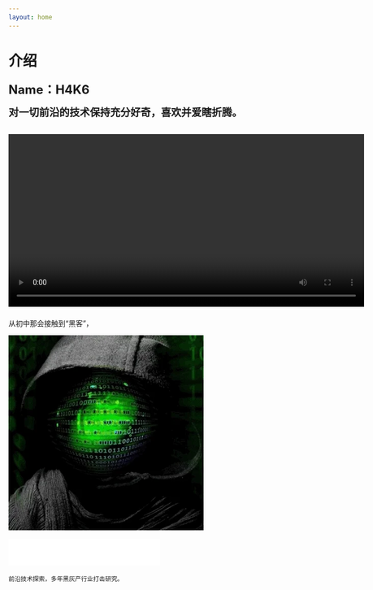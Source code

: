 ```yaml
---
layout: home
---
```


 # **介绍**

**<font size=5>Name：H4K6</font>**

**<pre><font size=5>对一切前沿的技术保持充分好奇，喜欢并爱瞎折腾。</font></pre>**

<video src="/public/video/H4K6ATT.mp4" width="700px" height="340px" controls="controls"></video>
---
从初中那会接触到“黑客”，

![smiley](/public/picture/giphy.webp)
<iframe frameborder="no" border="0" marginwidth="0" marginheight="0" width=298 height=52 src="//music.163.com/outchain/player?type=2&id=1439704663&auto=1&height=32"></iframe>

```
前沿技术探索，多年黑灰产行业打击研究。
```


